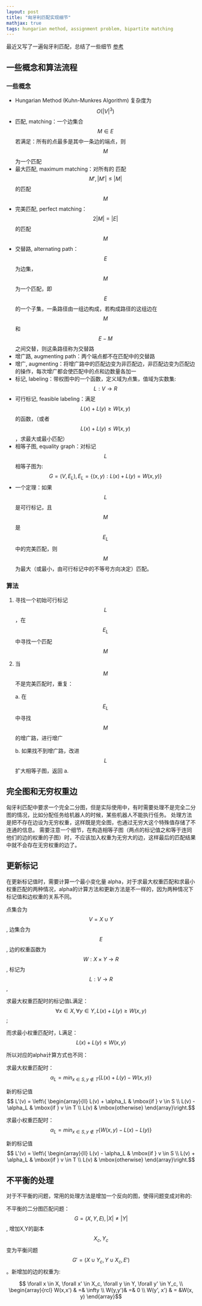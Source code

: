 ```yaml
---
layout: post
title: "匈牙利匹配实现细节"
mathjax: true
tags: hungarian method, assignment problem, bipartite matching
---
```


最近又写了一遍匈牙利匹配，总结了一些细节
[参考](http://www.cse.ust.hk/~golin/COMP572/Notes/Matching.pdf)

## 一些概念和算法流程

### 一些概念
- Hungarian Method (Kuhn-Munkres Algorithm) 复杂度为 $$ O (\lvert V\rvert^3) $$ 
- 匹配, matching：一个边集合 $$ M \in E $$ 若满足：所有的点最多是其中一条边的端点，则$$ M $$为一个匹配
- 最大匹配, maximum matching：对所有的 匹配$$ M', \lvert M'\rvert \leq \lvert M\rvert$$ 的匹配 $$ M $$
- 完美匹配, perfect matching：$$ 2\lvert M \rvert = \lvert E\rvert $$ 的匹配$$ M $$
- 交替路, alternating path：$$ E $$ 为边集，$$ M $$ 为一个匹配，即 $$ E $$的一个子集，一条路径由一组边构成，若构成路径的这组边在 $$ M $$ 和 $$ E-M $$ 之间交替，则这条路径称为交替路
- 增广路, augmenting path：两个端点都不在匹配中的交替路
- 增广, augmenting：将增广路中的匹配边变为非匹配边，非匹配边变为匹配边的操作，每次增广都会使匹配中的点和边数量各加一
- 标记, labeling：带权图中的一个函数，定义域为点集，值域为实数集: $$ L : V \rightarrow R $$
- 可行标记, feasible labeling：满足 $$ L(x) + L(y) \geq W(x,y) $$ 的函数，（或者 $$ L(x) + L(y) \leq W(x,y) $$，求最大或最小匹配）
- 相等子图, equality graph：对标记 $$ L $$ 相等子图为: $$ G = (V, E_L), E_L=\{(x,y) : L(x) +L(y) = W(x,y)\} $$
- 一个定理：如果 $$ L $$ 是可行标记，且 $$ M $$ 是 $$ E_L $$ 中的完美匹配，则 $$ M $$为最大（或最小，由可行标记中的不等号方向决定）匹配。

### 算法
1. 寻找一个初始可行标记 $$ L $$，在 $$ E_L $$ 中寻找一个匹配 $$ M $$
2. 当 $$ M $$不是完美匹配时，重复：

    a. 在 $$E_L$$中寻找 $$ M $$的增广路，进行增广

    b. 如果找不到增广路，改进 $$ L $$扩大相等子图，返回 a.

## 完全图和无穷权重边
匈牙利匹配中要求一个完全二分图，但是实际使用中，有时需要处理不是完全二分图的情况，比如分配任务给机器人的时候，某些机器人不能执行任务。
处理方法是把不存在边设为无穷权重，这样既是完全图，也通过无穷大这个特殊值存储了不连通的信息。
需要注意一个细节，在构造相等子图（两点的标记值之和等于连同他们的边的权重的子图）时，不应该加入权重为无穷大的边，这样最后的匹配结果中就不会存在无穷权重的边了。
## 更新标记
在更新标记值时，需要计算一个最小变化量 alpha，对于求最大权重匹配和求最小权重匹配的两种情况，alpha的计算方法和更新方法是不一样的，因为两种情况下标记值和边权重的关系不同。

点集合为 $$ V = X \cup Y $$ , 边集合为 $$ E $$, 边的权重函数为 $$ W: X \times Y \rightarrow R $$, 标记为 $$ L: V \rightarrow R $$,

求最大权重匹配时的标记值L满足： $$ \forall x \in X, \forall y \in Y,  L(x) + L(y) \geq W(x,y) $$;

而求最小权重匹配时，L满足： $$ L(x) + L(y) \leq W(x,y) $$

所以对应的alpha计算方式也不同：

求最大权重匹配时：
$$ \alpha_L = min_{x\in S, y \notin T} \{L(x) + L(y) - W(x,y)\} $$

新的标记值 $$ L'(v) = \left\{ \begin{array}{ll}
L(v) + \alpha_L & \mbox{if }  v \in S \\ 
L(v) - \alpha_L & \mbox{if }  v \in T \\
L(v) & \mbox{otherwise} 
\end{array}\right.$$

求最小权重匹配时：
$$ \alpha_L = min_{x\in S, y \notin T} \{W(x,y) - L(x) - L(y)\} $$

新的标记值 $$ L'(v) = \left\{ \begin{array}{ll}
L(v) - \alpha_L & \mbox{if }  v \in S \\ 
L(v) + \alpha_L & \mbox{if }  v \in T \\
L(v) & \mbox{otherwise} 
\end{array}\right.$$

## 不平衡的处理
对于不平衡的问题，常用的处理方法是增加一个反向的图，使得问题变成对称的:

不平衡的二分图匹配问题： $$ G = (X, Y, E), \lvert X\rvert \neq \lvert Y \rvert $$, 增加X,Y的副本$$ X_c, Y_c $$变为平衡问题 $$ G' = ( X\cup Y_c , Y \cup X_c, E') $$ 。新增加的边的权重为:

 $$  \forall x \in X, \forall x' \in X_c, \forall y \in Y, \forall y' \in Y_c, \\
 \begin{array}{rcl} 
 W(x,x') & =& \infty \\ 
 W(y,y')& =& 0 \\ 
 W(y', x') & = &W(x, y) 
 \end{array}$$

